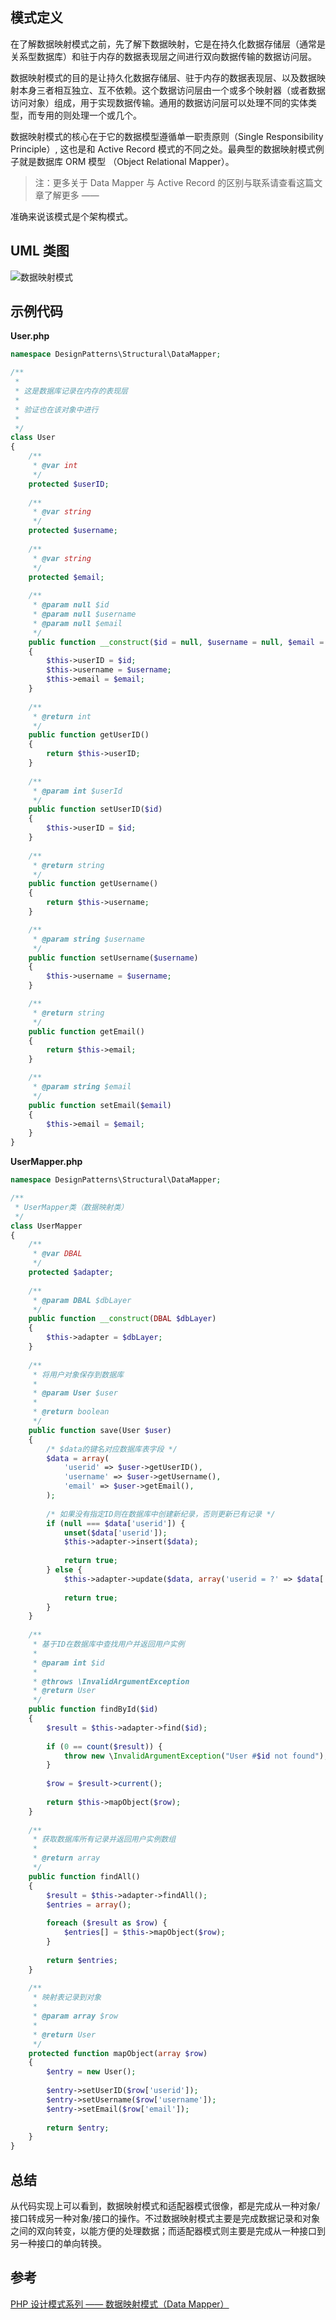 ## 模式定义
在了解数据映射模式之前，先了解下数据映射，它是在持久化数据存储层（通常是关系型数据库）和驻于内存的数据表现层之间进行双向数据传输的数据访问层。

数据映射模式的目的是让持久化数据存储层、驻于内存的数据表现层、以及数据映射本身三者相互独立、互不依赖。这个数据访问层由一个或多个映射器（或者数据访问对象）组成，用于实现数据传输。通用的数据访问层可以处理不同的实体类型，而专用的则处理一个或几个。

数据映射模式的核心在于它的数据模型遵循单一职责原则（Single Responsibility Principle）, 这也是和 Active Record 模式的不同之处。最典型的数据映射模式例子就是数据库 ORM 模型 （Object Relational Mapper）。

> 注：更多关于 Data Mapper 与 Active Record 的区别与联系请查看这篇文章了解更多 —— [](http://laravelacademy.org/post/966.html)

准确来说该模式是个架构模式。


## UML 类图
![数据映射模式](http://7xkt52.com1.z0.glb.clouddn.com/markdown/1467643226708.png)


## 示例代码

**User.php**

```php
namespace DesignPatterns\Structural\DataMapper;

/**
 *
 * 这是数据库记录在内存的表现层
 *
 * 验证也在该对象中进行
 *
 */
class User
{
    /**
     * @var int
     */
    protected $userID;
    
    /**
     * @var string
     */
    protected $username;
    
    /**
     * @var string
     */
    protected $email;
    
    /**
     * @param null $id
     * @param null $username
     * @param null $email
     */
    public function __construct($id = null, $username = null, $email = null)
    {
        $this->userID = $id;
        $this->username = $username;
        $this->email = $email;
    }
    
    /**
     * @return int
     */
    public function getUserID()
    {
        return $this->userID;
    }
    
    /**
     * @param int $userId
     */
    public function setUserID($id)
    {
        $this->userID = $id;
    }
    
    /**
     * @return string
     */
    public function getUsername()
    {
        return $this->username;
    }

    /**
     * @param string $username
     */
    public function setUsername($username)
    {
        $this->username = $username;
    }

    /**
     * @return string
     */
    public function getEmail()
    {
        return $this->email;
    }

    /**
     * @param string $email
     */
    public function setEmail($email)
    {
        $this->email = $email;
    }
}
```

**UserMapper.php**

```php
namespace DesignPatterns\Structural\DataMapper;

/**
 * UserMapper类（数据映射类）
 */
class UserMapper
{
    /**
     * @var DBAL
     */
    protected $adapter;
    
    /**
     * @param DBAL $dbLayer
     */
    public function __construct(DBAL $dbLayer)
    {
        $this->adapter = $dbLayer;
    }
    
    /**
     * 将用户对象保存到数据库
     *
     * @param User $user
     *
     * @return boolean
     */
    public function save(User $user)
    {
        /* $data的键名对应数据库表字段 */
        $data = array(
            'userid' => $user->getUserID(),
            'username' => $user->getUsername(),
            'email' => $user->getEmail(),
        );
        
        /* 如果没有指定ID则在数据库中创建新纪录，否则更新已有记录 */
        if (null === $data['userid']) {
            unset($data['userid']);
            $this->adapter->insert($data);
            
            return true;
        } else {
            $this->adapter->update($data, array('userid = ?' => $data['userid']));
            
            return true;
        }
    }
    
    /**
     * 基于ID在数据库中查找用户并返回用户实例
     *
     * @param int $id
     *
     * @throws \InvalidArgumentException
     * @return User
     */
    public function findById($id)
    {
        $result = $this->adapter->find($id);
        
        if (0 == count($result)) {
            throw new \InvalidArgumentException("User #$id not found");
        }
        
        $row = $result->current();
        
        return $this->mapObject($row);
    }
    
    /**
     * 获取数据库所有记录并返回用户实例数组
     *
     * @return array
     */
    public function findAll()
    {
        $result = $this->adapter->findAll();
        $entries = array();
        
        foreach ($result as $row) {
            $entries[] = $this->mapObject($row);
        }
        
        return $entries;
    }
    
    /**
     * 映射表记录到对象
     *
     * @param array $row
     *
     * @return User
     */
    protected function mapObject(array $row)
    {
        $entry = new User();
        
        $entry->setUserID($row['userid']);
        $entry->setUsername($row['username']);
        $entry->setEmail($row['email']);
        
        return $entry;
    }
}
```


## 总结
从代码实现上可以看到，数据映射模式和适配器模式很像，都是完成从一种对象/接口转成另一种对象/接口的操作。不过数据映射模式主要是完成数据记录和对象之间的双向转变，以能方便的处理数据；而适配器模式则主要是完成从一种接口到另一种接口的单向转换。


## 参考
[PHP 设计模式系列 —— 数据映射模式（Data Mapper）](http://laravelacademy.org/post/2739.html)

